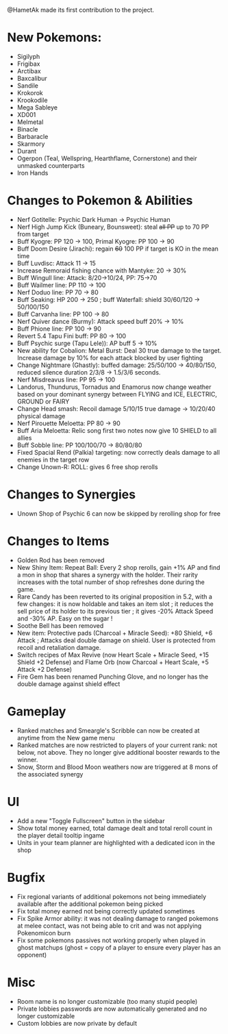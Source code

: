 @HametAk made its first contribution to the project.

# New Pokemons:

- Sigilyph
- Frigibax
- Arctibax
- Baxcalibur
- Sandile
- Krokorok
- Krookodile
- Mega Sableye
- XD001
- Melmetal
- Binacle
- Barbaracle
- Skarmory
- Durant
- Ogerpon (Teal, Wellspring, Hearthflame, Cornerstone) and their unmasked counterparts
- Iron Hands

# Changes to Pokemon & Abilities

- Nerf Gotitelle: Psychic Dark Human -> Psychic Human
- Nerf High Jump Kick (Buneary, Bounsweet): steal ~~all PP~~ up to 70 PP from target
- Buff Kyogre: PP 120 → 100, Primal Kyogre: PP 100 → 90
- Buff Doom Desire (Jirachi): regain ~~60~~ 100 PP if target is KO in the mean time
- Buff Luvdisc: Attack 11 → 15
- Increase Remoraid fishing chance with Mantyke: 20 → 30%
- Buff Wingull line: Attack: 8/20→10/24, PP: 75→70
- Buff Wailmer line: PP 110 → 100
- Nerf Doduo line: PP 70 → 80
- Buff Seaking: HP 200 → 250 ; buff Waterfall: shield 30/60/120 → 50/100/150
- Buff Carvanha line: PP 100 → 80
- Nerf Quiver dance (Burmy): Attack speed buff 20% → 10%
- Buff Phione line: PP 100 → 90
- Revert 5.4 Tapu Fini buff: PP 80 → 100
- Buff Psychic surge (Tapu Lele)): AP buff 5 → 10%
- New ability for Cobalion: Metal Burst: Deal 30 true damage to the target. Increase damage by 10% for each attack blocked by user fighting
- Change Nightmare (Ghastly): buffed damage: 25/50/100 → 40/80/150, reduced silence duration 2/3/8 → 1.5/3/6 seconds.
- Nerf Misdreavus line: PP 95 → 100
- Landorus, Thundurus, Tornadus and Enamorus now change weather based on your dominant synergy between FLYING and ICE, ELECTRIC, GROUND or FAIRY
- Change Head smash: Recoil damage 5/10/15 true damage → 10/20/40 physical damage
- Nerf Pirouette Meloetta: PP 80 → 90
- Buff Aria Meloetta: Relic song first two notes now give 10 SHIELD to all allies
- Buff Sobble line: PP 100/100/70 → 80/80/80
- Fixed Spacial Rend (Palkia) targeting: now correctly deals damage to all enemies in the target row
- Change Unown-R: ROLL: gives 6 free shop rerolls

# Changes to Synergies

- Unown Shop of Psychic 6 can now be skipped by rerolling shop for free

# Changes to Items

- Golden Rod has been removed
- New Shiny Item: Repeat Ball: Every 2 shop rerolls, gain +1% AP and find a mon in shop that shares a synergy with the holder. Their rarity increases with the total number of shop refreshes done during the game.
- Rare Candy has been reverted to its original proposition in 5.2, with a few changes: it is now holdable and takes an item slot ; it reduces the sell price of its holder to its previous tier ; it gives -20% Attack Speed and -30% AP. Easy on the sugar !
- Soothe Bell has been removed
- New item: Protective pads (Charcoal + Miracle Seed): +80 Shield, +6 Attack ; Attacks deal double damage on shield. User is protected from recoil and retaliation damage.
- Switch recipes of Max Revive (now Heart Scale + Miracle Seed, +15 Shield +2 Defense) and Flame Orb (now Charcoal + Heart Scale, +5 Attack +2 Defense)
- Fire Gem has been renamed Punching Glove, and no longer has the double damage against shield effect

# Gameplay

- Ranked matches and Smeargle's Scribble can now be created at anytime from the New game menu
- Ranked matches are now restricted to players of your current rank: not below, not above. They no longer give additional booster rewards to the winner.
- Snow, Storm and Blood Moon weathers now are triggered at 8 mons of the associated synergy

# UI

- Add a new "Toggle Fullscreen" button in the sidebar
- Show total money earned, total damage dealt and total reroll count in the player detail tooltip ingame
- Units in your team planner are highlighted with a dedicated icon in the shop

# Bugfix

- Fix regional variants of additional pokemons not being immediately available after the additional pokemon being picked
- Fix total money earned not being correctly updated sometimes
- Fix Spike Armor ability: it was not dealing damage to ranged pokemons at melee contact, was not being able to crit and was not applying Pokenomicon burn
- Fix some pokemons passives not working properly when played in ghost matchups (ghost = copy of a player to ensure every player has an opponent)

# Misc

- Room name is no longer customizable (too many stupid people)
- Private lobbies passwords are now automatically generated and no longer customizable
- Custom lobbies are now private by default
